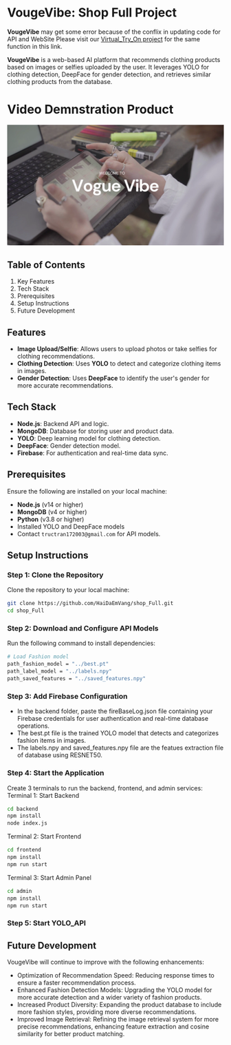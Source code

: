# VougeVibe: Shop Full Project

**VougeVibe** may get some error because of the conflix in updating code for API and WebSite Please visit our [Virtual_Try_On project](https://github.com/TrucTranTrung/Virtual_try_on) for the same function in this link.

**VougeVibe** is a web-based AI platform that recommends clothing products based on images or selfies uploaded by the user. It leverages YOLO for clothing detection, DeepFace for gender detection, and retrieves similar clothing products from the database.

# Video Demnstration Product

[![Xem Video](ImageDemo.png)](https://drive.google.com/file/d/1sC3hdJnYSufe2puGlik3KEoCqhFhrz6C/view?usp=drive_link)

## Table of Contents
1. Key Features
2. Tech Stack
3. Prerequisites
4. Setup Instructions
5. Future Development

## Features
- **Image Upload/Selfie**: Allows users to upload photos or take selfies for clothing recommendations.
- **Clothing Detection**: Uses **YOLO** to detect and categorize clothing items in images.
- **Gender Detection**: Uses **DeepFace** to identify the user's gender for more accurate recommendations.

## Tech Stack
- **Node.js**: Backend API and logic.
- **MongoDB**: Database for storing user and product data.
- **YOLO**: Deep learning model for clothing detection.
- **DeepFace**: Gender detection model.
- **Firebase**: For authentication and real-time data sync.
  
## Prerequisites
Ensure the following are installed on your local machine:
- **Node.js** (v14 or higher)
- **MongoDB** (v4 or higher)
- **Python** (v3.8 or higher)
- Installed YOLO and DeepFace models
- Contact `tructran172003@gmail.com` for API models.

## Setup Instructions

### Step 1: Clone the Repository
Clone the repository to your local machine:
```bash
git clone https://github.com/HaiDaEmVang/shop_Full.git
cd shop_Full
```

### Step 2: Download and Configure API Models
Run the following command to install dependencies:
```bash
# Load Fashion model
path_fashion_model = "../best.pt"  
path_label_model = "../labels.npy"  
path_saved_features = "../saved_features.npy"
```


### Step 3: Add Firebase Configuration
- In the backend folder, paste the fireBaseLog.json file containing your Firebase credentials for user authentication and real-time database operations.
- The best.pt file is the trained YOLO model that detects and categorizes fashion items in images.
- The labels.npy and saved_features.npy file are the featues extraction file of database using RESNET50.

### Step 4: Start the Application
Create 3 terminals to run the backend, frontend, and admin services:
Terminal 1: Start Backend
```bash
cd backend
npm install
node index.js
```
Terminal 2: Start Frontend
```bash
cd frontend
npm install
npm run start
```
Terminal 3: Start Admin Panel
```bash
cd admin
npm install
npm run start
```

### Step 5: Start YOLO_API
## Future Development
VougeVibe will continue to improve with the following enhancements:
* Optimization of Recommendation Speed: Reducing response times to ensure a faster recommendation process.
* Enhanced Fashion Detection Models: Upgrading the YOLO model for more accurate detection and a wider variety of fashion products.
* Increased Product Diversity: Expanding the product database to include more fashion styles, providing more diverse recommendations.
* Improved Image Retrieval: Refining the image retrieval system for more precise recommendations, enhancing feature extraction and cosine similarity for better product matching.

